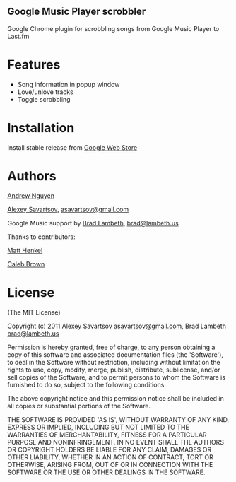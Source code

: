 Google Music Player scrobbler
-----------------------------

Google Chrome plugin for scrobbling songs from Google Music Player to Last.fm

Features
========

* Song information in popup window
* Love/unlove tracks
* Toggle scrobbling

Installation
============

Install stable release from [Google Web Store](https://chrome.google.com/webstore/detail/google-play-scrobbler/llpepekkleeoeiloijhcafgpjdnhhcbl)

Authors
=======

[Andrew Nguyen](https://github.com/newgiin)

[Alexey Savartsov](https://github.com/asavartsov), asavartsov@gmail.com

Google Music support by [Brad Lambeth](https://github.com/bradlambeth), brad@lambeth.us

Thanks to contributors:

[Matt Henkel](https://github.com/guildencrantz)

[Caleb Brown](https://github.com/kayluhb)

License
=======

(The MIT License)

Copyright (c) 2011 Alexey Savartsov <asavartsov@gmail.com>, Brad Lambeth <brad@lambeth.us>

Permission is hereby granted, free of charge, to any person obtaining
a copy of this software and associated documentation files (the
'Software'), to deal in the Software without restriction, including
without limitation the rights to use, copy, modify, merge, publish,
distribute, sublicense, and/or sell copies of the Software, and to
permit persons to whom the Software is furnished to do so, subject to
the following conditions:

The above copyright notice and this permission notice shall be
included in all copies or substantial portions of the Software.

THE SOFTWARE IS PROVIDED 'AS IS', WITHOUT WARRANTY OF ANY KIND,
EXPRESS OR IMPLIED, INCLUDING BUT NOT LIMITED TO THE WARRANTIES OF
MERCHANTABILITY, FITNESS FOR A PARTICULAR PURPOSE AND NONINFRINGEMENT.
IN NO EVENT SHALL THE AUTHORS OR COPYRIGHT HOLDERS BE LIABLE FOR ANY
CLAIM, DAMAGES OR OTHER LIABILITY, WHETHER IN AN ACTION OF CONTRACT,
TORT OR OTHERWISE, ARISING FROM, OUT OF OR IN CONNECTION WITH THE
SOFTWARE OR THE USE OR OTHER DEALINGS IN THE SOFTWARE.
